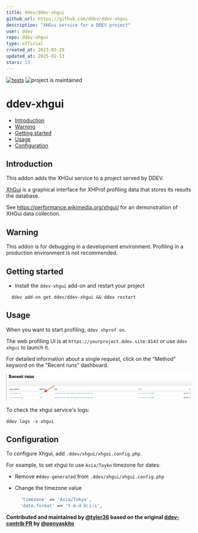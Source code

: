 ```yaml
---
title: ddev/ddev-xhgui
github_url: https://github.com/ddev/ddev-xhgui
description: "XHGui service for a DDEV project"
user: ddev
repo: ddev-xhgui
type: official
created_at: 2023-03-29
updated_at: 2025-02-13
stars: 13
---
```


[![tests](https://github.com/ddev/ddev-addon-template/actions/workflows/tests.yml/badge.svg)](https://github.com/ddev/ddev-addon-template/actions/workflows/tests.yml) ![project is maintained](https://img.shields.io/maintenance/yes/2026.svg)

# ddev-xhgui <!-- omit in toc -->

- [Introduction](#introduction)
- [Warning](#warning)
- [Getting started](#getting-started)
- [Usage](#usage)
- [Configuration](#configuration)

## Introduction

This addon adds the XHGui service to a project served by DDEV.

[XhGui](https://github.com/perftools/xhgui) is a graphical interface for XHProf profiling data that stores its results the database.

See <https://performance.wikimedia.org/xhgui/> for an demonstration of XHGui data collection.

## Warning

This addon is for debugging in a development environment.
Profiling in a production environment is not recommended.

## Getting started

- Install the `ddev-xhgui` add-on and restart your project

```shell
  ddev add-on get ddev/ddev-xhgui && ddev restart
```

## Usage

When you want to start profiling, `ddev xhprof on`.

The web profiling UI is at `https://yourproject.ddev.site:8143` or use `ddev xhgui` to launch it.

For detailed information about a single request, click on the "Method" keyword on the "Recent runs" dashboard.

![Click GET method](https://raw.githubusercontent.com/ddev/ddev-xhgui/main/./images/xhgui-get.png)

To check the xhgui service's logs:

   ```shell
   ddev logs -s xhgui
   ```

## Configuration

To configure Xhgui, add `.ddev/xhgui/xhgui.config.php`.

For example, to set xhgui to use `Asia/Toyko` timezone for dates:

- Remove `#ddev-generated` from `.ddev/xhgui/xhgui.config.php`
- Change the timezone value

  ```php
    'timezone' => 'Asia/Tokyo',
    'date.format' => 'Y-m-d H:i:s',
  ```

**Contributed and maintained by [@tyler36](https://github.com/tyler36) based on the original [ddev-contrib PR](https://github.com/ddev/ddev-contrib/pull/128) by [@penyaskito](https://github.com/penyaskito)**
